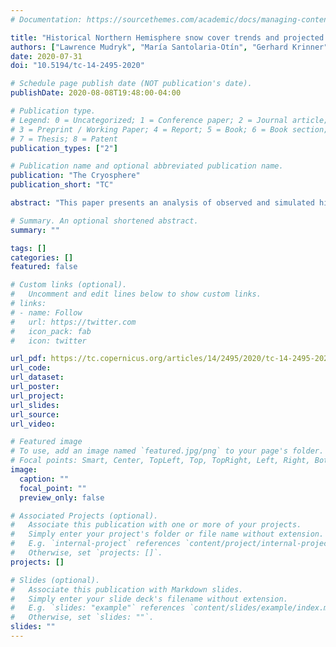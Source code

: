 ```yaml
---
# Documentation: https://sourcethemes.com/academic/docs/managing-content/

title: "Historical Northern Hemisphere snow cover trends and projected changes in the CMIP6 multi-model ensemble"
authors: ["Lawrence Mudryk", "María Santolaria-Otín", "Gerhard Krinner", "Martin Ménégoz", "Chris Derksen", "Claire Brutel-Vuilmet", "Mike Brady", "Richard Essery"]
date: 2020-07-31
doi: "10.5194/tc-14-2495-2020"

# Schedule page publish date (NOT publication's date).
publishDate: 2020-08-08T19:48:00-04:00

# Publication type.
# Legend: 0 = Uncategorized; 1 = Conference paper; 2 = Journal article;
# 3 = Preprint / Working Paper; 4 = Report; 5 = Book; 6 = Book section;
# 7 = Thesis; 8 = Patent
publication_types: ["2"]

# Publication name and optional abbreviated publication name.
publication: "The Cryosphere"
publication_short: "TC"

abstract: "This paper presents an analysis of observed and simulated historical snow cover extent and snow mass, along with future snow cover projections from models participating in the World Climate Research Programme Coupled Model Intercomparison Project Phase 6 (CMIP6). Where appropriate, the CMIP6 output is compared to CMIP5 results in order to assess progress (or absence thereof) between successive model generations. An ensemble of six observation-based products is used to produce a new time series of historical Northern Hemisphere snow extent anomalies and trends; a subset of four of these products is used for snow mass. Trends in snow extent over 1981–2018 are negative in all months and exceed $−50×10^3 km^2 yr^{−1}$ during November, December, March, and May. Snow mass trends are approximately $−5 Gt yr^{−1}$ or more for all months from December to May. Overall, the CMIP6 multi-model ensemble better represents the snow extent climatology over the 1981–2014 period for all months, correcting a low bias in CMIP5. Simulated snow extent and snow mass trends over the 1981–2014 period are stronger in CMIP6 than in CMIP5, although large inter-model spread remains in the simulated trends for both variables. There is a single linear relationship between projected spring snow extent and global surface air temperature (GSAT) changes, which is valid across all CMIP6 Shared Socioeconomic Pathways. This finding suggests that Northern Hemisphere spring snow extent will decrease by about 8 % relative to the 1995–2014 level per degree Celsius of GSAT increase. The sensitivity of snow to temperature forcing largely explains the absence of any climate change pathway dependency, similar to other fast-response components of the cryosphere such as sea ice and near-surface permafrost extent."

# Summary. An optional shortened abstract.
summary: ""

tags: []
categories: []
featured: false

# Custom links (optional).
#   Uncomment and edit lines below to show custom links.
# links:
# - name: Follow
#   url: https://twitter.com
#   icon_pack: fab
#   icon: twitter

url_pdf: https://tc.copernicus.org/articles/14/2495/2020/tc-14-2495-2020.pdf
url_code:
url_dataset:
url_poster:
url_project:
url_slides:
url_source:
url_video:

# Featured image
# To use, add an image named `featured.jpg/png` to your page's folder. 
# Focal points: Smart, Center, TopLeft, Top, TopRight, Left, Right, BottomLeft, Bottom, BottomRight.
image:
  caption: ""
  focal_point: ""
  preview_only: false

# Associated Projects (optional).
#   Associate this publication with one or more of your projects.
#   Simply enter your project's folder or file name without extension.
#   E.g. `internal-project` references `content/project/internal-project/index.md`.
#   Otherwise, set `projects: []`.
projects: []

# Slides (optional).
#   Associate this publication with Markdown slides.
#   Simply enter your slide deck's filename without extension.
#   E.g. `slides: "example"` references `content/slides/example/index.md`.
#   Otherwise, set `slides: ""`.
slides: ""
---
```

